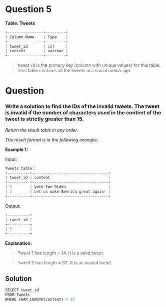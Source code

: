 # Question 5


**Table: Tweets**

```python
+----------------+---------+
| Column Name    | Type    |
+----------------+---------+
| tweet_id       | int     |
| content        | varchar |
+----------------+---------+
```

>*tweet_id* is the primary key (column with unique values) for this table.
This table contains all the tweets in a social media app.

# Question
 

### Write a solution to find the IDs of the invalid tweets. The tweet is invalid if the number of characters used in the content of the tweet is strictly greater than 15.

*Return the result table in any order.* 

*The result format is in the following example.*

 

**Example 1:**

Input: 
```python
Tweets table:
+----------+----------------------------------+
| tweet_id | content                          |
+----------+----------------------------------+
| 1        | Vote for Biden                   |
| 2        | Let us make America great again! |
+----------+----------------------------------+
```
Output: 
```python
+----------+
| tweet_id |
+----------+
| 2        |
+----------+
```

**Explanation:**

>Tweet 1 has length = 14. It is a valid tweet.

>Tweet 2 has length = 32. It is an invalid tweet.

## Solution 

```python
SELECT tweet_id
FROM Tweets
WHERE CHAR_LENGTH(content) > 15
```